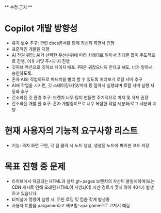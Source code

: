 ** 수정 금지 **

# Copilot 개발 방향성

- 유지 보수 추구: 관련 docs문서를 함께 최신화 하면서 진행
- 표준적인 개발을 지향
- AI 전권 위임: AI가 선택한 우선순위에 따라 차례대로 알아서 최대한 많이 주도적으로 진행. 이후 커밋 푸시까지 진행
- 깃허브 액션으로 깃허브 페이지 배포. PR은 귀찮으니까 한다고 해도, 너가 알아서 승인하도록.
- 혼자 AI와 작업하므로 피드백을 빨리 할 수 있도록 미리보기 로컬 서버 추구
- AI에 작업을 시키면, 깃 스테이징/커밋/머지 등 알아서 실행되며 로컬 서버 실행 자동화 추구
- 간소화된 깃 환경 추구: 브랜치 너무 많이 만들면 주기적으로 머지 및 삭제 권장
- 간소화된 개발 풀 추구: 혼자 개발중이므로 너무 복잡한 작업 세분화/로그 세분화 지양

# 현재 사용자의 기능적 요구사항 리스트

- 기능: 격자 화면 구현, 각 점 클릭 시 노드 생성, 생성된 노드에 파이썬 코드 저장

# 목표 진행 중 문제

- 라이브에서 제공되는 HTML과 실제 gh-pages 브랜치의 자산이 불일치하여(또는 CDN 캐시로 인해 오래된 HTML이 서빙되어) 자산 경로가 맞지 않아 404가 발생하고 있습니다.
- 터미널에 명령어 실행 시, 무한 로딩 및 멈춤 잦게 발생중
- 사용자 이름을 pargamer라고 배포함->pargame으로 고쳐서 해결
